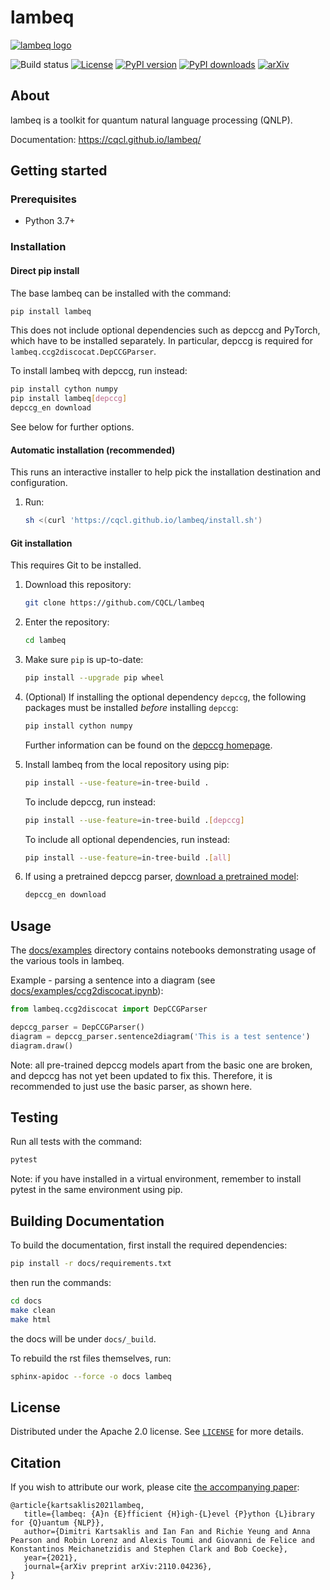 # lambeq

[![lambeq logo](https://cqcl.github.io/lambeq/_static/lambeq_logo.png)](//cqcl.github.io/lambeq)

![Build status](https://github.com/CQCL/lambeq/actions/workflows/build_test.yml/badge.svg)
[![License](https://img.shields.io/github/license/CQCL/lambeq)](LICENSE)
[![PyPI version](https://img.shields.io/pypi/v/lambeq)](//pypi.org/project/lambeq)
[![PyPI downloads](https://img.shields.io/pypi/dm/lambeq)](//pypi.org/project/lambeq)
[![arXiv](https://img.shields.io/badge/arXiv-2110.04236-green)](//arxiv.org/abs/2110.04236)

## About

lambeq is a toolkit for quantum natural language processing (QNLP).

Documentation: https://cqcl.github.io/lambeq/

## Getting started

### Prerequisites

- Python 3.7+

### Installation

#### Direct pip install

The base lambeq can be installed with the command:
```bash
pip install lambeq
```

This does not include optional dependencies such as depccg and PyTorch,
which have to be installed separately. In particular, depccg is required
for `lambeq.ccg2discocat.DepCCGParser`.

To install lambeq with depccg, run instead:
```bash
pip install cython numpy
pip install lambeq[depccg]
depccg_en download
```
See below for further options.

#### Automatic installation (recommended)

This runs an interactive installer to help pick the installation
destination and configuration.

1. Run:
   ```bash
   sh <(curl 'https://cqcl.github.io/lambeq/install.sh')
   ```

#### Git installation

This requires Git to be installed.

1. Download this repository:
   ```bash
   git clone https://github.com/CQCL/lambeq
   ```

2. Enter the repository:
   ```bash
   cd lambeq
   ```

3. Make sure `pip` is up-to-date:

   ```bash
   pip install --upgrade pip wheel
   ```

4. (Optional) If installing the optional dependency `depccg`, the
   following packages must be installed *before* installing `depccg`:
   ```bash
   pip install cython numpy
   ```
   Further information can be found on the
   [depccg homepage](//github.com/masashi-y/depccg).

5. Install lambeq from the local repository using pip:
   ```bash
   pip install --use-feature=in-tree-build .
   ```

   To include depccg, run instead:
   ```bash
   pip install --use-feature=in-tree-build .[depccg]
   ```

   To include all optional dependencies, run instead:
   ```bash
   pip install --use-feature=in-tree-build .[all]
   ```

6. If using a pretrained depccg parser,
[download a pretrained model](//github.com/masashi-y/depccg#using-a-pretrained-english-parser):
   ```bash
   depccg_en download
   ```

## Usage

The [docs/examples](//github.com/CQCL/lambeq/tree/main/docs/examples)
directory contains notebooks demonstrating usage of the various tools in
lambeq.

Example - parsing a sentence into a diagram (see
[docs/examples/ccg2discocat.ipynb](//github.com/CQCL/lambeq/blob/main/docs/examples/ccg2discocat.ipynb)):

```python
from lambeq.ccg2discocat import DepCCGParser

depccg_parser = DepCCGParser()
diagram = depccg_parser.sentence2diagram('This is a test sentence')
diagram.draw()
```

Note: all pre-trained depccg models apart from the basic one are broken,
and depccg has not yet been updated to fix this. Therefore, it is
recommended to just use the basic parser, as shown here.

## Testing

Run all tests with the command:

```bash
pytest
```

Note: if you have installed in a virtual environment, remember to
install pytest in the same environment using pip.

## Building Documentation

To build the documentation, first install the required dependencies:

```bash
pip install -r docs/requirements.txt
```
then run the commands:

```bash
cd docs
make clean
make html
```
the docs will be under `docs/_build`.

To rebuild the rst files themselves, run:

```bash
sphinx-apidoc --force -o docs lambeq
```

## License

Distributed under the Apache 2.0 license. See [`LICENSE`](LICENSE) for more details.

## Citation

If you wish to attribute our work, please cite
[the accompanying paper](//arxiv.org/abs/2110.04236):

```
@article{kartsaklis2021lambeq,
   title={lambeq: {A}n {E}fficient {H}igh-{L}evel {P}ython {L}ibrary for {Q}uantum {NLP}},
   author={Dimitri Kartsaklis and Ian Fan and Richie Yeung and Anna Pearson and Robin Lorenz and Alexis Toumi and Giovanni de Felice and Konstantinos Meichanetzidis and Stephen Clark and Bob Coecke},
   year={2021},
   journal={arXiv preprint arXiv:2110.04236},
}
```
